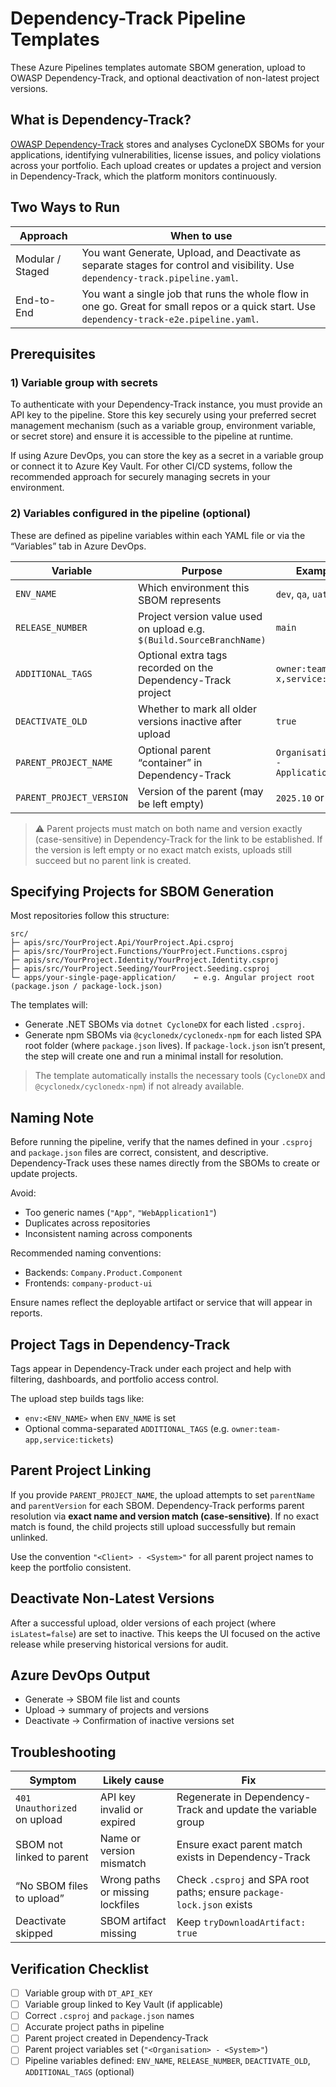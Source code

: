 # Dependency-Track Pipeline Templates

These Azure Pipelines templates automate SBOM generation, upload to OWASP Dependency-Track, and optional deactivation of non-latest project versions.

## What is Dependency-Track?

[OWASP Dependency-Track](https://dependencytrack.org/) stores and analyses CycloneDX SBOMs for your applications, identifying vulnerabilities, license issues, and policy violations across your portfolio.
Each upload creates or updates a project and version in Dependency-Track, which the platform monitors continuously.

## Two Ways to Run

| Approach         | When to use                                                                                                                                 |
| ---------------- | ------------------------------------------------------------------------------------------------------------------------------------------- |
| Modular / Staged | You want Generate, Upload, and Deactivate as separate stages for control and visibility. Use `dependency-track.pipeline.yaml`.              |
| End-to-End       | You want a single job that runs the whole flow in one go. Great for small repos or a quick start. Use `dependency-track-e2e.pipeline.yaml`. |

## Prerequisites

### 1) Variable group with secrets

To authenticate with your Dependency-Track instance, you must provide an API key to the pipeline. Store this key securely using your preferred secret management mechanism (such as a variable group, environment variable, or secret store) and ensure it is accessible to the pipeline at runtime.

If using Azure DevOps, you can store the key as a secret in a variable group or connect it to Azure Key Vault. For other CI/CD systems, follow the recommended approach for securely managing secrets in your environment.

### 2) Variables configured in the pipeline (optional)

These are defined as pipeline variables within each YAML file or via the “Variables” tab in Azure DevOps.

| Variable                 | Purpose                                                               | Example                              |
| ------------------------ | --------------------------------------------------------------------- | ------------------------------------ |
| `ENV_NAME`               | Which environment this SBOM represents                                | `dev`, `qa`, `uat`, `prod`           |
| `RELEASE_NUMBER`         | Project version value used on upload e.g. `$(Build.SourceBranchName)` | `main`                               |
| `ADDITIONAL_TAGS`        | Optional extra tags recorded on the Dependency-Track project          | `owner:team-x,service:abc`           |
| `DEACTIVATE_OLD`         | Whether to mark all older versions inactive after upload              | `true`                               |
| `PARENT_PROJECT_NAME`    | Optional parent “container” in Dependency-Track                       | `OrganisationName - ApplicationName` |
| `PARENT_PROJECT_VERSION` | Version of the parent (may be left empty)                             | `2025.10` or empty                   |

> ⚠️ Parent projects must match on both name and version exactly (case-sensitive) in Dependency-Track for the link to be established. If the version is left empty or no exact match exists, uploads still succeed but no parent link is created.

## Specifying Projects for SBOM Generation

Most repositories follow this structure:

```
src/
├─ apis/src/YourProject.Api/YourProject.Api.csproj
├─ apis/src/YourProject.Functions/YourProject.Functions.csproj
├─ apis/src/YourProject.Identity/YourProject.Identity.csproj
├─ apis/src/YourProject.Seeding/YourProject.Seeding.csproj
└─ apps/your-single-page-application/    ← e.g. Angular project root (package.json / package-lock.json)
```

The templates will:

* Generate .NET SBOMs via `dotnet CycloneDX` for each listed `.csproj`.
* Generate npm SBOMs via `@cyclonedx/cyclonedx-npm` for each listed SPA root folder (where `package.json` lives).
  If `package-lock.json` isn’t present, the step will create one and run a minimal install for resolution.

> The template automatically installs the necessary tools (`CycloneDX` and `@cyclonedx/cyclonedx-npm`) if not already available.

## Naming Note

Before running the pipeline, verify that the names defined in your `.csproj` and `package.json` files are correct, consistent, and descriptive.
Dependency-Track uses these names directly from the SBOMs to create or update projects.

Avoid:

* Too generic names (`"App"`, `"WebApplication1"`)
* Duplicates across repositories
* Inconsistent naming across components

Recommended naming conventions:

* Backends: `Company.Product.Component`
* Frontends: `company-product-ui`

Ensure names reflect the deployable artifact or service that will appear in reports.

## Project Tags in Dependency-Track

Tags appear in Dependency-Track under each project and help with filtering, dashboards, and portfolio access control.

The upload step builds tags like:

* `env:<ENV_NAME>` when `ENV_NAME` is set
* Optional comma-separated `ADDITIONAL_TAGS` (e.g. `owner:team-app,service:tickets`)

## Parent Project Linking

If you provide `PARENT_PROJECT_NAME`, the upload attempts to set `parentName` and `parentVersion` for each SBOM.
Dependency-Track performs parent resolution via **exact name and version match (case-sensitive)**.
If no exact match is found, the child projects still upload successfully but remain unlinked.

Use the convention `"<Client> - <System>"` for all parent project names to keep the portfolio consistent.

## Deactivate Non-Latest Versions

After a successful upload, older versions of each project (where `isLatest=false`) are set to inactive.
This keeps the UI focused on the active release while preserving historical versions for audit.

## Azure DevOps Output

* Generate → SBOM file list and counts
* Upload → summary of projects and versions
* Deactivate → Confirmation of inactive versions set

## Troubleshooting

| Symptom                      | Likely cause                     | Fix                                                                   |
| ---------------------------- | -------------------------------- | --------------------------------------------------------------------- |
| `401 Unauthorized` on upload | API key invalid or expired       | Regenerate in Dependency-Track and update the variable group          |
| SBOM not linked to parent    | Name or version mismatch         | Ensure exact parent match exists in Dependency-Track                  |
| “No SBOM files to upload”    | Wrong paths or missing lockfiles | Check `.csproj` and SPA root paths; ensure `package-lock.json` exists |
| Deactivate skipped           | SBOM artifact missing            | Keep `tryDownloadArtifact: true`                                      |

## Verification Checklist

* [ ] Variable group with `DT_API_KEY`
* [ ] Variable group linked to Key Vault (if applicable)
* [ ] Correct `.csproj` and `package.json` names
* [ ] Accurate project paths in pipeline
* [ ] Parent project created in Dependency-Track
* [ ] Parent project variables set (`"<Organisation> - <System>"`)
* [ ] Pipeline variables defined: `ENV_NAME`, `RELEASE_NUMBER`, `DEACTIVATE_OLD`, `ADDITIONAL_TAGS` (optional)